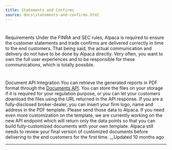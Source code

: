 ```yaml
---
title: Statements and Confirms
source: docs\statements-and-confirms.html
---
```


# 
Requirements
[](statements-and-confirms.html#requirements)
Under the FINRA and SEC rules, Alpaca is required to ensure the customer statements and trade confirms are delivered correctly in time to the end customers. That being said, the actual communication and delivery do not have to be done by Alpaca directly. Very often, you want to own the full user experiences and to be responsible for these communications, which is totally possible.
# 
Document API Integration
[](statements-and-confirms.html#document-api-integration)
You can retrieve the generated reports in PDF format through the [Documents API](..-reference-downloaddocfromaccount-1.md). You can store the files on your storage if it is required for your regulation purpose, or you can let your customers download the files using the URL returned in the API response. If you are a fully-disclosed broker-dealer, you can insert your firm logo, name and address in the PDF template. Please send those data to Alpaca.
If you need even more customization on the template, we are currently working on the new API endpoint which will return only the data points so that you can build fully-customized documents with your own template. Alpaca still needs to review your final version of customized documents before delivering to the end customers for the first time.
__Updated 10 months ago
* * *
